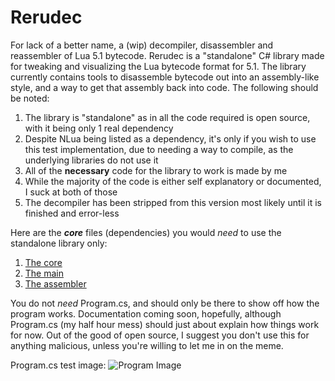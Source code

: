 # Rerudec
For lack of a better name, a (wip) decompiler, disassembler and reassembler of Lua 5.1 bytecode.
Rerudec is a "standalone" C# library made for tweaking and visualizing the Lua bytecode format for 5.1.
The library currently contains tools to disassemble bytecode out into an assembly-like style, and a way to get that assembly back into code.
The following should be noted:

1. The library is "standalone" as in all the code required is open source, with it being only 1 real dependency
2. Despite NLua being listed as a dependency, it's only if you wish to use this test implementation, due to needing a way to compile, as the underlying libraries do not use it
3. All of the **necessary** code for the library to work is made by me
4. While the majority of the code is either self explanatory or documented, I suck at both of those
5. The decompiler has been stripped from this version most likely until it is finished and error-less

Here are the ***core*** files (dependencies) you would *need* to use the standalone library only:

1. [The core](https://github.com/Rerumu/CSLuaCore/blob/master/ReluaCore/Core.cs)
2. [The main](https://github.com/Rerumu/Rerudec/blob/master/Source/Rerudec.cs)
3. [The assembler](https://github.com/Rerumu/Rerudec/blob/master/Source/Rerure.cs)

You do not *need* Program.cs, and should only be there to show off how the program works.
Documentation coming soon, hopefully, although Program.cs (my half hour mess) should just about explain how things work for now.
Out of the good of open source, I suggest you don't use this for anything malicious, unless you're willing to let me in on the meme.

Program.cs test image:
![Program Image](https://image.prntscr.com/image/DK0EG924So66vZAc6RR35g.png)

